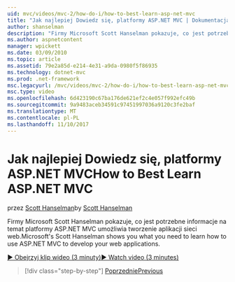 ```yaml
---
uid: mvc/videos/mvc-2/how-do-i/how-to-best-learn-asp-net-mvc
title: "Jak najlepiej Dowiedz się, platformy ASP.NET MVC | Dokumentacja firmy Microsoft"
author: shanselman
description: "Firmy Microsoft Scott Hanselman pokazuje, co jest potrzebne informacje na temat platformy ASP.NET MVC umożliwia tworzenie aplikacji sieci web."
ms.author: aspnetcontent
manager: wpickett
ms.date: 03/09/2010
ms.topic: article
ms.assetid: 79e2a85d-e214-4e31-a9da-0980f5f86935
ms.technology: dotnet-mvc
ms.prod: .net-framework
msc.legacyurl: /mvc/videos/mvc-2/how-do-i/how-to-best-learn-asp-net-mvc
msc.type: video
ms.openlocfilehash: 6d423190c67ba176de621ef2c4e057f992efc49b
ms.sourcegitcommit: 9a9483aceb34591c97451997036a9120c3fe2baf
ms.translationtype: MT
ms.contentlocale: pl-PL
ms.lasthandoff: 11/10/2017
---
```

<a name="how-to-best-learn-aspnet-mvc"></a><span data-ttu-id="07a7b-103">Jak najlepiej Dowiedz się, platformy ASP.NET MVC</span><span class="sxs-lookup"><span data-stu-id="07a7b-103">How to Best Learn ASP.NET MVC</span></span>
====================
<span data-ttu-id="07a7b-104">przez [Scott Hanselman](https://github.com/shanselman)</span><span class="sxs-lookup"><span data-stu-id="07a7b-104">by [Scott Hanselman](https://github.com/shanselman)</span></span>

<span data-ttu-id="07a7b-105">Firmy Microsoft Scott Hanselman pokazuje, co jest potrzebne informacje na temat platformy ASP.NET MVC umożliwia tworzenie aplikacji sieci web.</span><span class="sxs-lookup"><span data-stu-id="07a7b-105">Microsoft's Scott Hanselman shows you what you need to learn how to use ASP.NET MVC to develop your web applications.</span></span>

[<span data-ttu-id="07a7b-106">&#9654; Obejrzyj klip wideo (3 minuty)</span><span class="sxs-lookup"><span data-stu-id="07a7b-106">&#9654; Watch video (3 minutes)</span></span>](https://channel9.msdn.com/Blogs/ASP-NET-Site-Videos/how-to-best-learn-asp-net-mvc)

>[!div class="step-by-step"]
[<span data-ttu-id="07a7b-107">Poprzednie</span><span class="sxs-lookup"><span data-stu-id="07a7b-107">Previous</span></span>](5-minute-introduction-to-aspnet-mvc.md)
